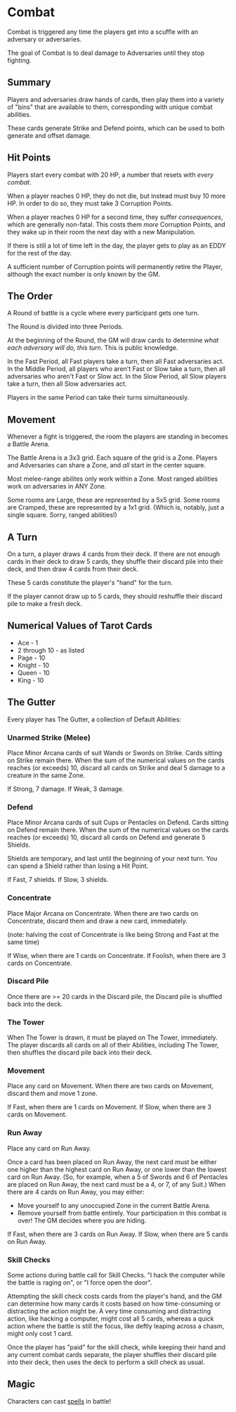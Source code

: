 # Combat
Combat is triggered any time the players get into a scuffle with an adversary or adversaries.

The goal of Combat is to deal damage to Adversaries until they stop fighting.

## Summary
Players and adversaries draw hands of cards, then play them into a variety of "bins" that are available to them, corresponding
with unique combat abilities.

These cards generate Strike and Defend points, which can be used to both generate and offset damage.

## Hit Points
Players start every combat with 20 HP, a number that resets with _every combat_.

When a player reaches 0 HP, they do not die, but instead must buy 10 more HP. In order to do so, they
must take 3 Corruption Points.

When a player reaches 0 HP for a second time, they suffer _consequences_, which are generally non-fatal.
This costs them _more_ Corruption Points, and they wake up in their room the next day with a new Manipulation.

If there is still a lot of time left in the day, the player gets to play as an EDDY for the rest of the day.

A sufficient number of Corruption points will permanently retire the Player, although the exact number is only known by the GM.

## The Order
A Round of battle is a cycle where every participant gets one turn.

The Round is divided into three Periods.

At the beginning of the Round, the GM will draw cards to determine _what each adversary will do, this turn_. This is public knowledge.

In the Fast Period, all Fast players take a turn, then all Fast adversaries act.
In the Middle Period, all players who aren't Fast or Slow take a turn, then all adversaries who aren't Fast or Slow act.
In the Slow Period, all Slow players take a turn, then all Slow adversaries act.

Players in the same Period can take their turns simultaneously.

## Movement
Whenever a fight is triggered, the room the players are standing in becomes a Battle Arena.

The Battle Arena is a 3x3 grid. Each square of the grid is a Zone.
Players and Adversaries can share a Zone, and _all_ start in the center square.

Most melee-range abilites only work within a Zone. Most ranged abilities work on adversaries in ANY Zone.

Some rooms are Large, these are represented by a 5x5 grid.
Some rooms are Cramped, these are represented by a 1x1 grid. (Which is, notably, just a single square. Sorry, ranged abilities!)

## A Turn

On a turn, a player draws 4 cards from their deck. If there are not enough cards in their deck
to draw 5 cards, they shuffle their discard pile into their deck, and then draw 4 cards from their deck.

These 5 cards constitute the player's "hand" for the turn.

If the player cannot draw up to 5 cards, they should reshuffle their discard pile to make a fresh deck.

## Numerical Values of Tarot Cards
* Ace - 1
* 2 through 10 - as listed
* Page - 10
* Knight - 10
* Queen - 10
* King - 10

## The Gutter
Every player has The Gutter, a collection of Default Abilities:

### Unarmed Strike (Melee)
Place Minor Arcana cards of suit Wands or Swords on Strike.
Cards sitting on Strike remain there.
When the sum of the numerical values on the cards reaches (or exceeds) 10, discard all cards on Strike and deal 5 damage to a creature in the same Zone.

If Strong, 7 damage.
If Weak, 3 damage.

### Defend
Place Minor Arcana cards of suit Cups or Pentacles on Defend.
Cards sitting on Defend remain there.
When the sum of the numerical values on the cards reaches (or exceeds) 10, discard all cards on Defend and generate 5 Shields.

Shields are temporary, and last until the beginning of your next turn. You can spend a Shield rather than losing a Hit Point.

If Fast, 7 shields.
If Slow, 3 shields.

### Concentrate
Place Major Arcana on Concentrate.
When there are two cards on Concentrate, discard them and draw a new card, immediately.

(note: halving the cost of Concentrate is like being Strong and Fast at the same time)

If Wise, when there are 1 cards on Concentrate.
If Foolish, when there are 3 cards on Concentrate.

### Discard Pile
Once there are >= 20 cards in the Discard pile, the Discard pile is shuffled back into the deck.

### The Tower
When The Tower is drawn, it must be played on The Tower, immediately.
The player discards all cards on all of their Abilities, including The Tower, then shuffles the discard pile back into their deck.

### Movement
Place any card on Movement.
When there are two cards on Movement, discard them and move 1 zone.

If Fast, when there are 1 cards on Movement.
If Slow, when there are 3 cards on Movement.

### Run Away
Place any card on Run Away.

Once a card has been placed on Run Away, the next card must be either one higher than the highest card on Run Away, or one lower than the lowest card on Run Away.
(So, for example, when a 5 of Swords and 6 of Pentacles are placed on Run Away, the next card must be a 4, or 7, of any Suit.)
When there are 4 cards on Run Away, you may either:

* Move yourself to any unoccupied Zone in the current Battle Arena.
* Remove yourself from battle entirely. Your participation in this combat is over! The GM decides where you are hiding.

If Fast, when there are 3 cards on Run Away.
If Slow, when there are 5 cards on Run Away.

### Skill Checks
Some actions during battle call for Skill Checks. "I hack the computer while the battle is raging on", or "I force open the door".

Attempting the skill check costs cards from the player's hand, and the GM can determine how many cards it costs based on how time-consuming or distracting
the action might be. A very time consuming and distracting action, like hacking a computer, might cost all 5 cards,
whereas a quick action where the battle is still the focus, like deftly leaping across a chasm, might only cost 1 card.

Once the player has "paid" for the skill check, while keeping their hand and any current combat cards separate, the player shuffles their discard pile into their deck, then uses the deck to perform a skill check as usual.

## Magic
Characters can cast [spells](./magic.md) in battle!
